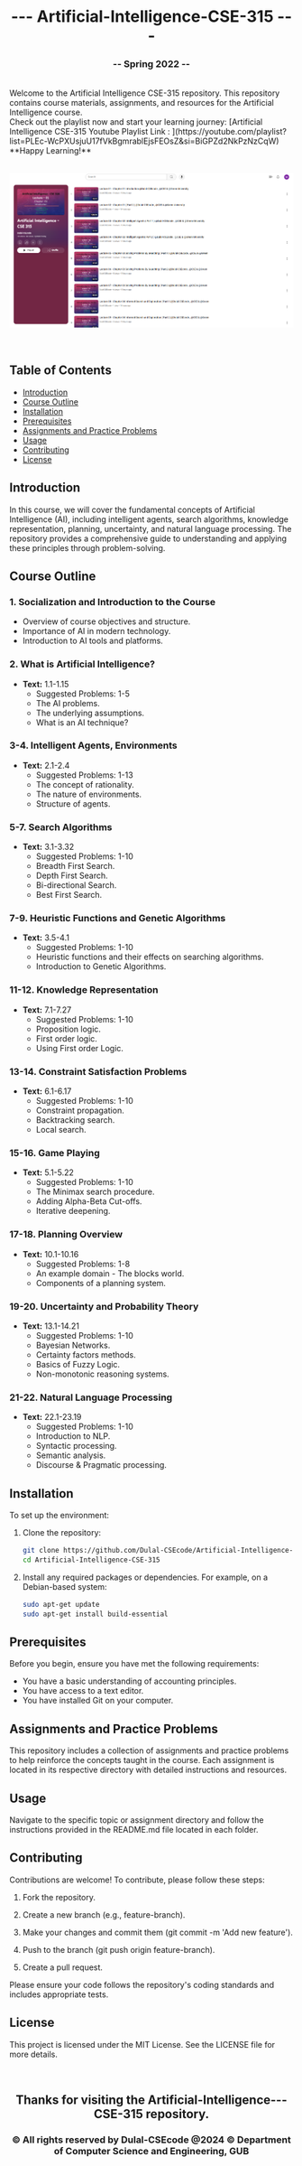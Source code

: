 <h1 align="center">--- Artificial-Intelligence-CSE-315 ---</h1>  
<h3 align="center">-- Spring 2022 --</h3>  
<br />  
Welcome to the Artificial Intelligence CSE-315 repository. This repository contains course materials, assignments, and resources for the Artificial Intelligence course.  
<br />  
Check out the playlist now and start your learning journey: [Artificial Intelligence CSE-315 Youtube Playlist Link : ](https://youtube.com/playlist?list=PLEc-WcPXUsjuU17fVkBgmrablEjsFEOsZ&si=BiGPZd2NkPzNzCqW)
**Happy Learning!**
<br />
<img/>

![Artificial Intelligence](cse315banner.PNG)
  
<br />  

## Table of Contents
- [Introduction](#introduction)
- [Course Outline](#course-outline)
- [Installation](#installation)
- [Prerequisites](#prerequisites)
- [Assignments and Practice Problems](#assignments-and-practice-problems)
- [Usage](#usage)
- [Contributing](#contributing)
- [License](#license)

## Introduction

In this course, we will cover the fundamental concepts of Artificial Intelligence (AI), including intelligent agents, search algorithms, knowledge representation, planning, uncertainty, and natural language processing. The repository provides a comprehensive guide to understanding and applying these principles through problem-solving.

## Course Outline

### 1. Socialization and Introduction to the Course
- Overview of course objectives and structure.
- Importance of AI in modern technology.
- Introduction to AI tools and platforms.

### 2. What is Artificial Intelligence?
- **Text:** 1.1-1.15
  - Suggested Problems: 1-5
  - The AI problems.
  - The underlying assumptions.
  - What is an AI technique?

### 3-4. Intelligent Agents, Environments
- **Text:** 2.1-2.4
  - Suggested Problems: 1-13
  - The concept of rationality.
  - The nature of environments.
  - Structure of agents.

### 5-7. Search Algorithms
- **Text:** 3.1-3.32
  - Suggested Problems: 1-10
  - Breadth First Search.
  - Depth First Search.
  - Bi-directional Search.
  - Best First Search.

### 7-9. Heuristic Functions and Genetic Algorithms
- **Text:** 3.5-4.1
  - Suggested Problems: 1-10
  - Heuristic functions and their effects on searching algorithms.
  - Introduction to Genetic Algorithms.

### 11-12. Knowledge Representation
- **Text:** 7.1-7.27
  - Suggested Problems: 1-10
  - Proposition logic.
  - First order logic.
  - Using First order Logic.

### 13-14. Constraint Satisfaction Problems
- **Text:** 6.1-6.17
  - Suggested Problems: 1-10
  - Constraint propagation.
  - Backtracking search.
  - Local search.

### 15-16. Game Playing
- **Text:** 5.1-5.22
  - Suggested Problems: 1-10
  - The Minimax search procedure.
  - Adding Alpha-Beta Cut-offs.
  - Iterative deepening.

### 17-18. Planning Overview
- **Text:** 10.1-10.16
  - Suggested Problems: 1-8
  - An example domain - The blocks world.
  - Components of a planning system.

### 19-20. Uncertainty and Probability Theory
- **Text:** 13.1-14.21
  - Suggested Problems: 1-10
  - Bayesian Networks.
  - Certainty factors methods.
  - Basics of Fuzzy Logic.
  - Non-monotonic reasoning systems.

### 21-22. Natural Language Processing
- **Text:** 22.1-23.19
  - Suggested Problems: 1-10
  - Introduction to NLP.
  - Syntactic processing.
  - Semantic analysis.
  - Discourse & Pragmatic processing.

## Installation

To set up the environment:

1. Clone the repository:
   ```bash
   git clone https://github.com/Dulal-CSEcode/Artificial-Intelligence-CSE-315.git
   cd Artificial-Intelligence-CSE-315

2. Install any required packages or dependencies. For example, on a Debian-based system:

    ```bash
    sudo apt-get update
    sudo apt-get install build-essential
    ```

## Prerequisites

Before you begin, ensure you have met the following requirements:

- You have a basic understanding of accounting principles.
- You have access to a text editor.
- You have installed Git on your computer.

## Assignments and Practice Problems

This repository includes a collection of assignments and practice problems to help reinforce the concepts taught in the course. Each assignment is located in its respective directory with detailed instructions and resources.

## Usage

Navigate to the specific topic or assignment directory and follow the instructions provided in the README.md file located in each folder.

## Contributing
Contributions are welcome! To contribute, please follow these steps:

1. Fork the repository.

2. Create a new branch (e.g., feature-branch).

3. Make your changes and commit them (git commit -m 'Add new feature').

4. Push to the branch (git push origin feature-branch).

5. Create a pull request.

Please ensure your code follows the repository's coding standards and includes appropriate tests.

## License
This project is licensed under the MIT License. See the LICENSE file for more details.

<br/>
<h2 align="center"> Thanks for visiting the Artificial-Intelligence---CSE-315 repository.</h2>
<h3 align="center">© All rights reserved by Dulal-CSEcode @2024 © Department of Computer Science and Engineering, GUB </h3>

